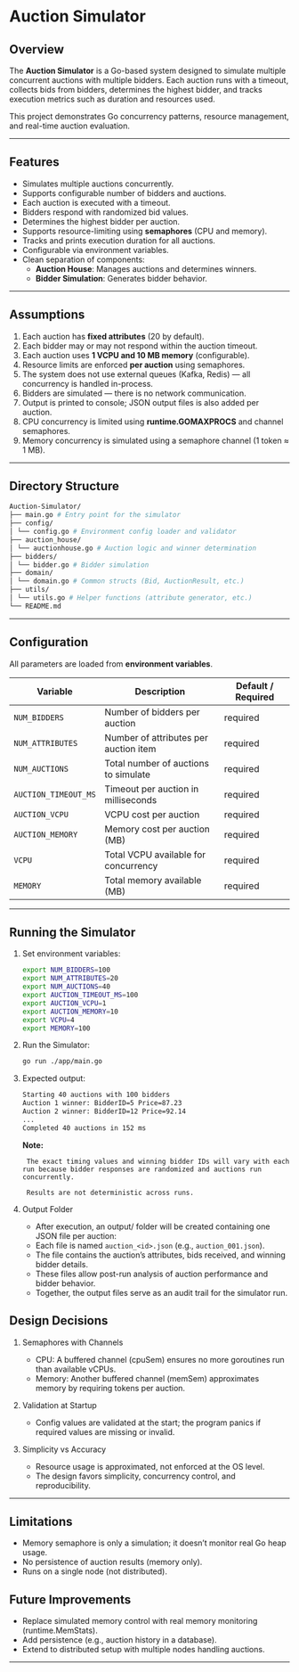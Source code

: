 # Auction Simulator

## Overview

The **Auction Simulator** is a Go-based system designed to simulate multiple concurrent auctions with multiple bidders. Each auction runs with a timeout, collects bids from bidders, determines the highest bidder, and tracks execution metrics such as duration and resources used.  

This project demonstrates Go concurrency patterns, resource management, and real-time auction evaluation.

---

## Features

- Simulates multiple auctions concurrently.  
- Supports configurable number of bidders and auctions.  
- Each auction is executed with a timeout.  
- Bidders respond with randomized bid values.  
- Determines the highest bidder per auction.  
- Supports resource-limiting using **semaphores** (CPU and memory).  
- Tracks and prints execution duration for all auctions.  
- Configurable via environment variables.  
- Clean separation of components:  
  - **Auction House**: Manages auctions and determines winners.  
  - **Bidder Simulation**: Generates bidder behavior.  

---

## Assumptions

1. Each auction has **fixed attributes** (20 by default).  
2. Each bidder may or may not respond within the auction timeout.  
3. Each auction uses **1 VCPU and 10 MB memory** (configurable).  
4. Resource limits are enforced **per auction** using semaphores.  
5. The system does not use external queues (Kafka, Redis) — all concurrency is handled in-process.  
6. Bidders are simulated — there is no network communication.  
7. Output is printed to console; JSON output files is also added per auction.  
8. CPU concurrency is limited using **runtime.GOMAXPROCS** and channel semaphores.  
9. Memory concurrency is simulated using a semaphore channel (1 token ≈ 1 MB).  

---

## Directory Structure

```bash
Auction-Simulator/
├── main.go # Entry point for the simulator
├── config/
│ └── config.go # Environment config loader and validator
├── auction_house/
│ └── auctionhouse.go # Auction logic and winner determination
├── bidders/
│ └── bidder.go # Bidder simulation
├── domain/
│ └── domain.go # Common structs (Bid, AuctionResult, etc.)
├── utils/
│ └── utils.go # Helper functions (attribute generator, etc.)
└── README.md
```

---

## Configuration

All parameters are loaded from **environment variables**.  

| Variable               | Description                                    | Default / Required |
|------------------------|-----------------------------------------------|------------------|
| `NUM_BIDDERS`          | Number of bidders per auction                 | required         |
| `NUM_ATTRIBUTES`       | Number of attributes per auction item         | required         |
| `NUM_AUCTIONS`         | Total number of auctions to simulate          | required         |
| `AUCTION_TIMEOUT_MS`   | Timeout per auction in milliseconds           | required         |
| `AUCTION_VCPU`         | VCPU cost per auction                          | required         |
| `AUCTION_MEMORY`       | Memory cost per auction (MB)                  | required         |
| `VCPU`                 | Total VCPU available for concurrency          | required         |
| `MEMORY`               | Total memory available (MB)                   | required         |

---

## Running the Simulator

1. Set environment variables:

    ```bash
    export NUM_BIDDERS=100
    export NUM_ATTRIBUTES=20
    export NUM_AUCTIONS=40
    export AUCTION_TIMEOUT_MS=100
    export AUCTION_VCPU=1
    export AUCTION_MEMORY=10
    export VCPU=4
    export MEMORY=100
    ```
2.  Run the Simulator:

    ```bash
    go run ./app/main.go
    ```

3. Expected output:

    ```bash
    Starting 40 auctions with 100 bidders
    Auction 1 winner: BidderID=5 Price=87.23
    Auction 2 winner: BidderID=12 Price=92.14
    ...
    Completed 40 auctions in 152 ms
    ```
    **Note:**

        The exact timing values and winning bidder IDs will vary with each run because bidder responses are randomized and auctions run concurrently.

        Results are not deterministic across runs.

4. Output Folder

    - After execution, an output/ folder will be created containing one JSON file per auction:
    - Each file is named `auction_<id>.json` (e.g., `auction_001.json`).
    - The file contains the auction’s attributes, bids received, and winning bidder details.
    - These files allow post-run analysis of auction performance and bidder behavior.
    - Together, the output files serve as an audit trail for the simulator run.

## Design Decisions
1. Semaphores with Channels

    - CPU: A buffered channel (cpuSem) ensures no more goroutines run than available vCPUs.
    - Memory: Another buffered channel (memSem) approximates memory by requiring tokens per auction.

2. Validation at Startup

    - Config values are validated at the start; the program panics if required values are missing or invalid.

3. Simplicity vs Accuracy

    - Resource usage is approximated, not enforced at the OS level.
    - The design favors simplicity, concurrency control, and reproducibility.
---
## Limitations
   - Memory semaphore is only a simulation; it doesn’t monitor real Go heap usage.
   - No persistence of auction results (memory only).
   - Runs on a single node (not distributed).

## Future Improvements
   - Replace simulated memory control with real memory monitoring (runtime.MemStats).
   - Add persistence (e.g., auction history in a database).
   - Extend to distributed setup with multiple nodes handling auctions.
---